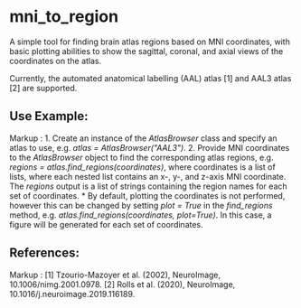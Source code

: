 # mni_to_region
A simple tool for finding brain atlas regions based on MNI coordinates, with basic plotting abilities to show the sagittal, coronal, and axial views of the coordinates on the atlas.

Currently, the automated anatomical labelling (AAL) atlas [1] and AAL3 atlas [2] are supported.

## Use Example:
Markup : 1. Create an instance of the *AtlasBrowser* class and specify an atlas to use, e.g. *atlas = AtlasBrowser("AAL3")*.
         2. Provide MNI coordinates to the *AtlasBrowser* object to find the corresponding atlas regions, e.g. *regions = atlas.find_regions(coordinates)*, where coordinates is a list of lists, where each nested list contains an x-, y-, and z-axis MNI coordinate. The *regions* output is a list of strings containing the region names for each set of coordinates.
             * By default, plotting the coordinates is not performed, however this can be changed by setting *plot = True* in the *find_regions* method, e.g. *atlas.find_regions(coordinates, plot=True)*. In this case, a figure will be generated for each set of coordinates.

## References:
Markup : [1] Tzourio-Mazoyer et al. (2002), NeuroImage, 10.1006/nimg.2001.0978.
         [2] Rolls et al. (2020), NeuroImage, 10.1016/j.neuroimage.2019.116189.
